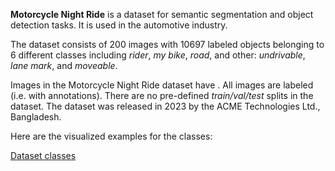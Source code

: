 **Motorcycle Night Ride** is a dataset for semantic segmentation and object detection tasks. It is used in the automotive industry. 

The dataset consists of 200 images with 10697 labeled objects belonging to 6 different classes including *rider*, *my bike*, *road*, and other: *undrivable*, *lane mark*, and *moveable*.

Images in the Motorcycle Night Ride dataset have . All images are labeled (i.e. with annotations). There are no pre-defined <i>train/val/test</i> splits in the dataset. The dataset was released in 2023 by the ACME Technologies Ltd., Bangladesh.

Here are the visualized examples for the classes:

[Dataset classes](https://github.com/dataset-ninja/motorcycle-night-ride/raw/main/visualizations/classes_preview.webm)
